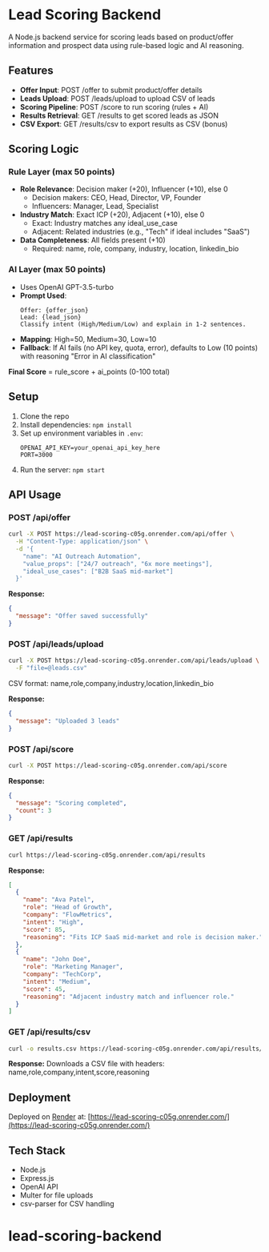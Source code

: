 
# Lead Scoring Backend

A Node.js backend service for scoring leads based on product/offer information and prospect data using rule-based logic and AI reasoning.

## Features

- **Offer Input**: POST /offer to submit product/offer details
- **Leads Upload**: POST /leads/upload to upload CSV of leads
- **Scoring Pipeline**: POST /score to run scoring (rules + AI)
- **Results Retrieval**: GET /results to get scored leads as JSON
- **CSV Export**: GET /results/csv to export results as CSV (bonus)

## Scoring Logic

### Rule Layer (max 50 points)
- **Role Relevance**: Decision maker (+20), Influencer (+10), else 0
  - Decision makers: CEO, Head, Director, VP, Founder
  - Influencers: Manager, Lead, Specialist
- **Industry Match**: Exact ICP (+20), Adjacent (+10), else 0
  - Exact: Industry matches any ideal_use_case
  - Adjacent: Related industries (e.g., "Tech" if ideal includes "SaaS")
- **Data Completeness**: All fields present (+10)
  - Required: name, role, company, industry, location, linkedin_bio

### AI Layer (max 50 points)
- Uses OpenAI GPT-3.5-turbo
- **Prompt Used**:
  ```
  Offer: {offer_json}
  Lead: {lead_json}
  Classify intent (High/Medium/Low) and explain in 1-2 sentences.
  ```
- **Mapping**: High=50, Medium=30, Low=10
- **Fallback**: If AI fails (no API key, quota, error), defaults to Low (10 points) with reasoning "Error in AI classification"

**Final Score** = rule_score + ai_points (0-100 total)

## Setup

1. Clone the repo
2. Install dependencies: `npm install`
3. Set up environment variables in `.env`:
   ```
   OPENAI_API_KEY=your_openai_api_key_here
   PORT=3000
   ```
4. Run the server: `npm start`

## API Usage

### POST /api/offer
```bash
curl -X POST https://lead-scoring-c05g.onrender.com/api/offer \
  -H "Content-Type: application/json" \
  -d '{
    "name": "AI Outreach Automation",
    "value_props": ["24/7 outreach", "6x more meetings"],
    "ideal_use_cases": ["B2B SaaS mid-market"]
  }'
```
**Response:**
```json
{
  "message": "Offer saved successfully"
}
```

### POST /api/leads/upload
```bash
curl -X POST https://lead-scoring-c05g.onrender.com/api/leads/upload \
  -F "file=@leads.csv"
```
CSV format: name,role,company,industry,location,linkedin_bio

**Response:**
```json
{
  "message": "Uploaded 3 leads"
}
```

### POST /api/score
```bash
curl -X POST https://lead-scoring-c05g.onrender.com/api/score
```
**Response:**
```json
{
  "message": "Scoring completed",
  "count": 3
}
```

### GET /api/results
```bash
curl https://lead-scoring-c05g.onrender.com/api/results
```
**Response:**
```json
[
  {
    "name": "Ava Patel",
    "role": "Head of Growth",
    "company": "FlowMetrics",
    "intent": "High",
    "score": 85,
    "reasoning": "Fits ICP SaaS mid-market and role is decision maker."
  },
  {
    "name": "John Doe",
    "role": "Marketing Manager",
    "company": "TechCorp",
    "intent": "Medium",
    "score": 45,
    "reasoning": "Adjacent industry match and influencer role."
  }
]
```

### GET /api/results/csv
```bash
curl -o results.csv https://lead-scoring-c05g.onrender.com/api/results/csv
```
**Response:** Downloads a CSV file with headers: name,role,company,intent,score,reasoning

## Deployment

Deployed on [Render](https://render.com) at: [https://lead-scoring-c05g.onrender.com/](https://lead-scoring-c05g.onrender.com/)

## Tech Stack

- Node.js
- Express.js
- OpenAI API
- Multer for file uploads
- csv-parser for CSV handling

# lead-scoring-backend

